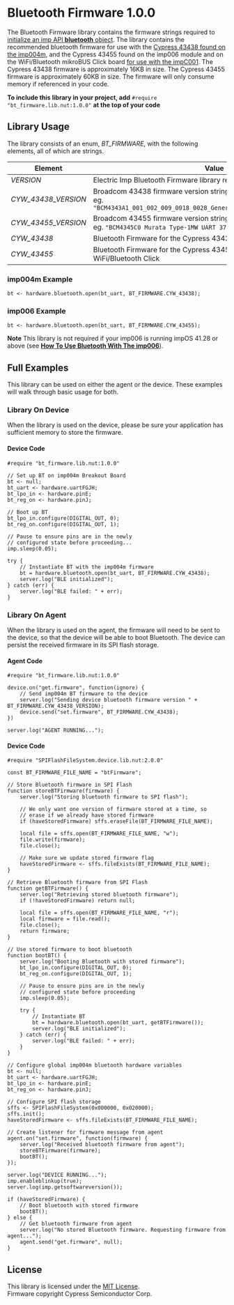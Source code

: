 # Bluetooth Firmware 1.0.0 #

The Bluetooth Firmware library contains the firmware strings required to [initialize an imp API **bluetooth** object](https://developer.electricimp.com/api/hardware/bluetooth/open). The library contains the recommended bluetooth firmware for use with the [Cypress 43438 found on the imp004m](https://developer.electricimp.com/hardware/resources/reference-designs/imp004mbreakout#bluetooth-le), and the Cypress 43455 found on the imp006 module and on the WiFi/Bluetooth mikroBUS Click board [for use with the impC001](https://developer.electricimp.com/hardware/resources/reference-designs/impc001breakout#mikrobus). The Cypress 43438 firmware is approximately 16KB in size. The Cypress 43455 firmware is approximately 60KB in size. The firmware will only consume memory if referenced in your code.

**To include this library in your project, add** `#require "bt_firmware.lib.nut:1.0.0"` **at the top of your code**

## Library Usage ##

The library consists of an enum, *BT_FIRMWARE*, with the following elements, all of which are strings.

| Element | Value |
| --- | --- |
| *VERSION* | Electric Imp Bluetooth Firmware library release version |
| *CYW_43438_VERSION* | Broadcom 43438 firmware version string,<br />eg. `"BCM4343A1_001_002_009_0018_0028_Generic_UART_37_4MHz_wlbga_ref_hcd"` |
| *CYW_43455_VERSION* | Broadcom 43455 firmware version string,<br />eg. `"BCM4345C0 Murata Type-1MW UART 37.4 MHz BT 4.2-0144"` |
| *CYW_43438* | Bluetooth Firmware for the Cypress 43438 found on the imp004m |
| *CYW_43455* | Bluetooth Firmware for the Cypress 43455 found on the imp006 and WiFi/Bluetooth Click |

### imp004m Example ###

```squirrel
bt <- hardware.bluetooth.open(bt_uart, BT_FIRMWARE.CYW_43438);
```

### imp006 Example ###

```squirrel
bt <- hardware.bluetooth.open(bt_uart, BT_FIRMWARE.CYW_43455);
```

**Note** This library is not required if your imp006 is running impOS 41.28 or above (see [**How To Use Bluetooth With The imp006**](https://developer.electricimp.com/resources/bluetooth_imp006)).

## Full Examples ##

This library can be used on either the agent or the device. These examples will walk through basic usage for both.

### Library On Device ###

When the library is used on the device, please be sure your application has sufficient memory to store the firmware.

#### Device Code ####

```squirrel
#require "bt_firmware.lib.nut:1.0.0"

// Set up BT on imp004m Breakout Board
bt <- null;
bt_uart <- hardware.uartFGJH;
bt_lpo_in <- hardware.pinE;
bt_reg_on <- hardware.pinJ;

// Boot up BT
bt_lpo_in.configure(DIGITAL_OUT, 0);
bt_reg_on.configure(DIGITAL_OUT, 1);

// Pause to ensure pins are in the newly
// configured state before proceeding...
imp.sleep(0.05);

try {
    // Instantiate BT with the imp004m firmware
    bt = hardware.bluetooth.open(bt_uart, BT_FIRMWARE.CYW_43438);
    server.log("BLE initialized");
} catch (err) {
    server.log("BLE failed: " + err);
}
```

### Library On Agent ###

When the library is used on the agent, the firmware will need to be sent to the device, so that the device will be able to boot Bluetooth. The device can persist the received firmware in its SPI flash storage.

#### Agent Code ####

```squirrel
#require "bt_firmware.lib.nut:1.0.0"

device.on("get.firmware", function(ignore) {
    // Send imp004m BT firmware to the device
    server.log("Sending device bluetooth firmware version " + BT_FIRMWARE.CYW_43438_VERSION);
    device.send("set.firmware", BT_FIRMWARE.CYW_43438);
})

server.log("AGENT RUNNING...");
```

#### Device Code ####

```squirrel
#require "SPIFlashFileSystem.device.lib.nut:2.0.0"

const BT_FIRMWARE_FILE_NAME = "btFirmware";

// Store Bluetooth firmware in SPI Flash
function storeBTFirmware(firmware) {
    server.log("Storing bluetooth firmware to SPI flash");

    // We only want one version of firmware stored at a time, so
    // erase if we already have stored firmware
    if (haveStoredFirmware) sffs.eraseFile(BT_FIRMWARE_FILE_NAME);

    local file = sffs.open(BT_FIRMWARE_FILE_NAME, "w");
    file.write(firmware);
    file.close();

    // Make sure we update stored firmware flag
    haveStoredFirmware <- sffs.fileExists(BT_FIRMWARE_FILE_NAME);
}

// Retrieve Bluetooth firmware from SPI Flash
function getBTFirmware() {
    server.log("Retrieving stored bluetooth firmware");
    if (!haveStoredFirmware) return null;

    local file = sffs.open(BT_FIRMWARE_FILE_NAME, "r");
    local firmware = file.read();
    file.close();
    return firmware;
}

// Use stored firmware to boot bluetooth
function bootBT() {
    server.log("Booting Bluetooth with stored firmware");
    bt_lpo_in.configure(DIGITAL_OUT, 0);
    bt_reg_on.configure(DIGITAL_OUT, 1);

    // Pause to ensure pins are in the newly
    // configured state before proceeding
    imp.sleep(0.05);

    try {
        // Instantiate BT
        bt = hardware.bluetooth.open(bt_uart, getBTFirmware());
        server.log("BLE initialized");
    } catch (err) {
        server.log("BLE failed: " + err);
    }
}

// Configure global imp004m bluetooth hardware variables
bt <- null;
bt_uart <- hardware.uartFGJH;
bt_lpo_in <- hardware.pinE;
bt_reg_on <- hardware.pinJ;

// Configure SPI flash storage
sffs <- SPIFlashFileSystem(0x000000, 0x020000);
sffs.init();
haveStoredFirmware <- sffs.fileExists(BT_FIRMWARE_FILE_NAME);

// Create listener for firmware message from agent
agent.on("set.firmware", function(firmware) {
    server.log("Received bluetooth firmware from agent");
    storeBTFirmware(firmware);
    bootBT();
});

server.log("DEVICE RUNNING...");
imp.enableblinkup(true);
server.log(imp.getsoftwareversion());

if (haveStoredFirmware) {
    // Boot bluetooth with stored firmware
    bootBT();
} else {
    // Get bluetooth firmware from agent
    server.log("No stored Bluetooth firmware. Requesting firmware from agent...");
    agent.send("get.firmware", null);
}
```

## License ##

This library is licensed under the [MIT License](./LICENSE).<br />Firmware copyright Cypress Semiconductor Corp.
